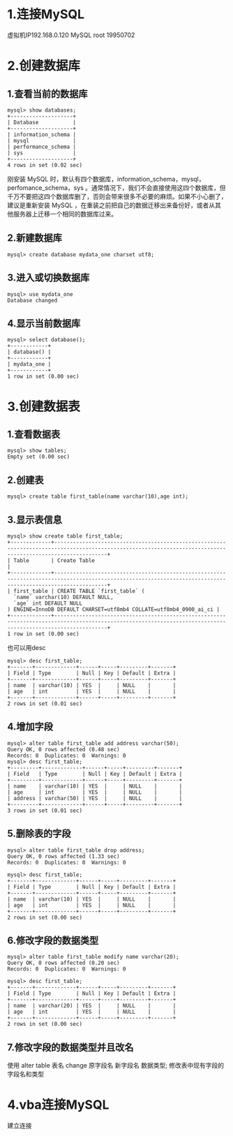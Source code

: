# 1.连接MySQL

虚拟机IP192.168.0.120  MySQL  root  19950702   

# 2.创建数据库

## 1.查看当前的数据库

```
mysql> show databases; 
+--------------------+
| Database           |
+--------------------+
| information_schema |
| mysql              |
| performance_schema |
| sys                |
+--------------------+
4 rows in set (0.02 sec)
```

刚安装 MySQL 时，默认有四个数据库，information_schema，mysql，perfomance_schema，sys 。通常情况下，我们不会直接使用这四个数据库，但千万不要把这四个数据库删了，否则会带来很多不必要的麻烦。如果不小心删了，建议是重新安装 MySQL ，在重装之前把自己的数据迁移出来备份好，或者从其他服务器上迁移一个相同的数据库过来。

## 2.新建数据库

```mysql
mysql> create database mydata_one charset utf8;
```

## 3.进入或切换数据库

```mysql
mysql> use mydata_one
Database changed
```

## 4.显示当前数据库

```mysql
mysql> select database();
+------------+
| database() |
+------------+
| mydata_one |
+------------+
1 row in set (0.00 sec)
```

# 3.创建数据表



## 1.查看数据表

```mysql
mysql> show tables;
Empty set (0.00 sec)
```

## 2.创建表

```mysql
mysql> create table first_table(name varchar(10),age int);
```

## 3.显示表信息

```mysql
mysql> show create table first_table;
+-------------+-------------------------------------------------------------------------------------------------------------------------------------------------------------+
| Table       | Create Table                                                                                                                                                |
+-------------+-------------------------------------------------------------------------------------------------------------------------------------------------------------+
| first_table | CREATE TABLE `first_table` (
  `name` varchar(10) DEFAULT NULL,
  `age` int DEFAULT NULL
) ENGINE=InnoDB DEFAULT CHARSET=utf8mb4 COLLATE=utf8mb4_0900_ai_ci |
+-------------+-------------------------------------------------------------------------------------------------------------------------------------------------------------+
1 row in set (0.00 sec)
```

也可以用desc

```mysql
mysql> desc first_table;
+-------+-------------+------+-----+---------+-------+
| Field | Type        | Null | Key | Default | Extra |
+-------+-------------+------+-----+---------+-------+
| name  | varchar(10) | YES  |     | NULL    |       |
| age   | int         | YES  |     | NULL    |       |
+-------+-------------+------+-----+---------+-------+
2 rows in set (0.01 sec)
```

## 4.增加字段

```mysql
mysql> alter table first_table add address varchar(50);
Query OK, 0 rows affected (0.48 sec)
Records: 0  Duplicates: 0  Warnings: 0
mysql> desc first_table;
+---------+-------------+------+-----+---------+-------+
| Field   | Type        | Null | Key | Default | Extra |
+---------+-------------+------+-----+---------+-------+
| name    | varchar(10) | YES  |     | NULL    |       |
| age     | int         | YES  |     | NULL    |       |
| address | varchar(50) | YES  |     | NULL    |       |
+---------+-------------+------+-----+---------+-------+
3 rows in set (0.01 sec)
```

## 5.删除表的字段

```mysql
mysql> alter table first_table drop address;
Query OK, 0 rows affected (1.33 sec)
Records: 0  Duplicates: 0  Warnings: 0

mysql> desc first_table;
+-------+-------------+------+-----+---------+-------+
| Field | Type        | Null | Key | Default | Extra |
+-------+-------------+------+-----+---------+-------+
| name  | varchar(10) | YES  |     | NULL    |       |
| age   | int         | YES  |     | NULL    |       |
+-------+-------------+------+-----+---------+-------+
2 rows in set (0.00 sec)
```

## 6.修改字段的数据类型

```mysql
mysql> alter table first_table modify name varchar(20);
Query OK, 0 rows affected (0.20 sec)
Records: 0  Duplicates: 0  Warnings: 0

mysql> desc first_table;
+-------+-------------+------+-----+---------+-------+
| Field | Type        | Null | Key | Default | Extra |
+-------+-------------+------+-----+---------+-------+
| name  | varchar(20) | YES  |     | NULL    |       |
| age   | int         | YES  |     | NULL    |       |
+-------+-------------+------+-----+---------+-------+
2 rows in set (0.00 sec)
```

## 7.修改字段的数据类型并且改名

使用 alter table 表名 change 原字段名 新字段名 数据类型; 修改表中现有字段的字段名和类型

# 4.vba连接MySQL

建立连接

```vb

```









